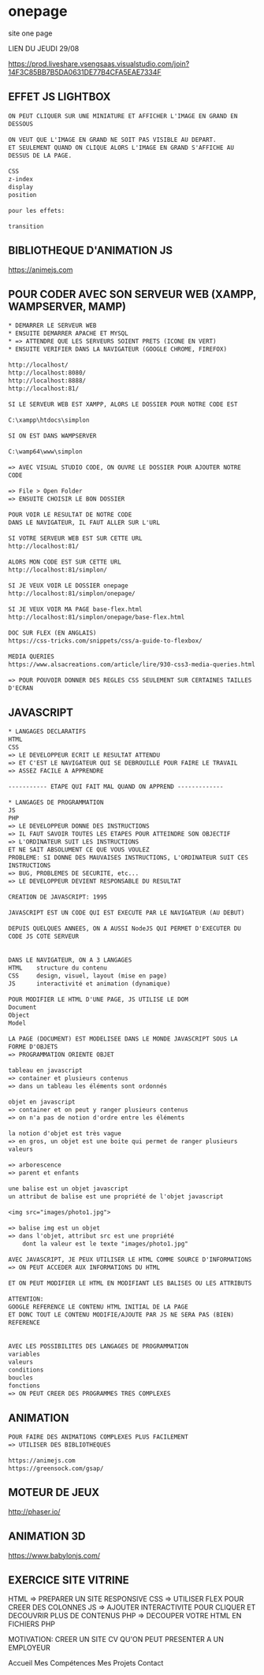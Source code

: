 # onepage

site one page

LIEN DU JEUDI 29/08

https://prod.liveshare.vsengsaas.visualstudio.com/join?14F3C85BB7B5DA0631DE77B4CFA5EAE7334F


## EFFET JS LIGHTBOX

    ON PEUT CLIQUER SUR UNE MINIATURE ET AFFICHER L'IMAGE EN GRAND EN DESSOUS

    ON VEUT QUE L'IMAGE EN GRAND NE SOIT PAS VISIBLE AU DEPART.
    ET SEULEMENT QUAND ON CLIQUE ALORS L'IMAGE EN GRAND S'AFFICHE AU DESSUS DE LA PAGE.

    CSS
    z-index
    display
    position

    pour les effets: 

    transition

## BIBLIOTHEQUE D'ANIMATION JS

https://animejs.com


## POUR CODER AVEC SON SERVEUR WEB (XAMPP, WAMPSERVER, MAMP)


    * DEMARRER LE SERVEUR WEB
    * ENSUITE DEMARRER APACHE ET MYSQL
    * => ATTENDRE QUE LES SERVEURS SOIENT PRETS (ICONE EN VERT)
    * ENSUITE VERIFIER DANS LA NAVIGATEUR (GOOGLE CHROME, FIREFOX)

    http://localhost/
    http://localhost:8080/
    http://localhost:8888/
    http://localhost:81/

    SI LE SERVEUR WEB EST XAMPP, ALORS LE DOSSIER POUR NOTRE CODE EST

    C:\xampp\htdocs\simplon

    SI ON EST DANS WAMPSERVER

    C:\wamp64\www\simplon

    => AVEC VISUAL STUDIO CODE, ON OUVRE LE DOSSIER POUR AJOUTER NOTRE CODE

    => File > Open Folder
    => ENSUITE CHOISIR LE BON DOSSIER

    POUR VOIR LE RESULTAT DE NOTRE CODE
    DANS LE NAVIGATEUR, IL FAUT ALLER SUR L'URL

    SI VOTRE SERVEUR WEB EST SUR CETTE URL
    http://localhost:81/

    ALORS MON CODE EST SUR CETTE URL
    http://localhost:81/simplon/

    SI JE VEUX VOIR LE DOSSIER onepage
    http://localhost:81/simplon/onepage/

    SI JE VEUX VOIR MA PAGE base-flex.html
    http://localhost:81/simplon/onepage/base-flex.html

    DOC SUR FLEX (EN ANGLAIS) 
    https://css-tricks.com/snippets/css/a-guide-to-flexbox/

    MEDIA QUERIES
    https://www.alsacreations.com/article/lire/930-css3-media-queries.html

    => POUR POUVOIR DONNER DES REGLES CSS SEULEMENT SUR CERTAINES TAILLES D'ECRAN


## JAVASCRIPT

    * LANGAGES DECLARATIFS
    HTML
    CSS
    => LE DEVELOPPEUR ECRIT LE RESULTAT ATTENDU
    => ET C'EST LE NAVIGATEUR QUI SE DEBROUILLE POUR FAIRE LE TRAVAIL
    => ASSEZ FACILE A APPRENDRE

    ----------- ETAPE QUI FAIT MAL QUAND ON APPREND -------------

    * LANGAGES DE PROGRAMMATION
    JS
    PHP
    => LE DEVELOPPEUR DONNE DES INSTRUCTIONS
    => IL FAUT SAVOIR TOUTES LES ETAPES POUR ATTEINDRE SON OBJECTIF
    => L'ORDINATEUR SUIT LES INSTRUCTIONS 
    ET NE SAIT ABSOLUMENT CE QUE VOUS VOULEZ
    PROBLEME: SI DONNE DES MAUVAISES INSTRUCTIONS, L'ORDINATEUR SUIT CES INSTRUCTIONS 
    => BUG, PROBLEMES DE SECURITE, etc...
    => LE DEVELOPPEUR DEVIENT RESPONSABLE DU RESULTAT

    CREATION DE JAVASCRIPT: 1995

    JAVASCRIPT EST UN CODE QUI EST EXECUTE PAR LE NAVIGATEUR (AU DEBUT)

    DEPUIS QUELQUES ANNEES, ON A AUSSI NodeJS QUI PERMET D'EXECUTER DU CODE JS COTE SERVEUR


    DANS LE NAVIGATEUR, ON A 3 LANGAGES
    HTML    structure du contenu
    CSS     design, visuel, layout (mise en page)
    JS      interactivité et animation (dynamique)

    POUR MODIFIER LE HTML D'UNE PAGE, JS UTILISE LE DOM
    Document
    Object
    Model

    LA PAGE (DOCUMENT) EST MODELISEE DANS LE MONDE JAVASCRIPT SOUS LA FORME D'OBJETS
    => PROGRAMMATION ORIENTE OBJET

    tableau en javascript
    => container et plusieurs contenus
    => dans un tableau les éléments sont ordonnés

    objet en javascript
    => container et on peut y ranger plusieurs contenus
    => on n'a pas de notion d'ordre entre les éléments

    la notion d'objet est très vague
    => en gros, un objet est une boite qui permet de ranger plusieurs valeurs

    => arborescence
    => parent et enfants

    une balise est un objet javascript
    un attribut de balise est une propriété de l'objet javascript

    <img src="images/photo1.jpg">

    => balise img est un objet
    => dans l'objet, attribut src est une propriété 
        dont la valeur est le texte "images/photo1.jpg"

    AVEC JAVASCRIPT, JE PEUX UTILISER LE HTML COMME SOURCE D'INFORMATIONS
    => ON PEUT ACCEDER AUX INFORMATIONS DU HTML

    ET ON PEUT MODIFIER LE HTML EN MODIFIANT LES BALISES OU LES ATTRIBUTS

    ATTENTION: 
    GOOGLE REFERENCE LE CONTENU HTML INITIAL DE LA PAGE
    ET DONC TOUT LE CONTENU MODIFIE/AJOUTE PAR JS NE SERA PAS (BIEN) REFERENCE


    AVEC LES POSSIBILITES DES LANGAGES DE PROGRAMMATION
    variables
    valeurs
    conditions
    boucles
    fonctions
    => ON PEUT CREER DES PROGRAMMES TRES COMPLEXES


## ANIMATION

    POUR FAIRE DES ANIMATIONS COMPLEXES PLUS FACILEMENT
    => UTILISER DES BIBLIOTHEQUES

    https://animejs.com
    https://greensock.com/gsap/

## MOTEUR DE JEUX

http://phaser.io/

## ANIMATION 3D

https://www.babylonjs.com/


## EXERCICE SITE VITRINE

HTML => PREPARER UN SITE RESPONSIVE
CSS  => UTILISER FLEX POUR CREER DES COLONNES
JS   => AJOUTER INTERACTIVITE POUR CLIQUER ET DECOUVRIR PLUS DE CONTENUS
PHP  => DECOUPER VOTRE HTML EN FICHIERS PHP

MOTIVATION: CREER UN SITE CV QU'ON PEUT PRESENTER A UN EMPLOYEUR

Accueil
Mes Compétences
Mes Projets
Contact











